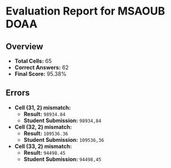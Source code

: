# Evaluation Report for MSAOUB DOAA

## Overview

- **Total Cells:** 65
- **Correct Answers:** 62
- **Final Score:** 95.38%

## Errors

- **Cell (31, 2) mismatch:**
  - **Result:** `98934.84`
  - **Student Submission:** `98934,84`
- **Cell (32, 2) mismatch:**
  - **Result:** `109536.36`
  - **Student Submission:** `109536,36`
- **Cell (33, 2) mismatch:**
  - **Result:** `94498.45`
  - **Student Submission:** `94498,45`